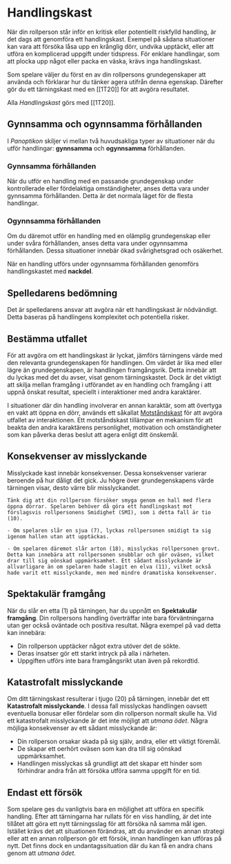 # Handlingskast

När din rollperson står inför en kritisk eller potentiellt riskfylld handling, är det dags att genomföra ett handlingskast. Exempel på sådana situationer kan vara att försöka låsa upp en krånglig dörr, undvika upptäckt, eller att utföra en komplicerad uppgift under tidspress. För enklare handlingar, som att plocka upp något eller packa en väska, krävs inga handlingskast.

Som spelare väljer du först en av din rollpersons grundegenskaper att använda och förklarar hur du tänker agera utifrån denna egenskap. Därefter gör du ett tärningskast med en [[1T20]] för att avgöra resultatet.

Alla *Handlingskast* görs med [[1T20]].

## Gynnsamma och ogynnsamma förhållanden

I *Panoptikon* skiljer vi mellan två huvudsakliga typer av situationer när du utför handlingar: **gynnsamma** och **ogynnsamma** förhållanden.

### Gynnsamma förhållanden

När du utför en handling med en passande grundegenskap under kontrollerade eller fördelaktiga omständigheter, anses detta vara under gynnsamma förhållanden. Detta är det normala läget för de flesta handlingar.

### Ogynnsamma förhållanden

Om du däremot utför en handling med en olämplig grundegenskap eller under svåra förhållanden, anses detta vara under ogynnsamma förhållanden. Dessa situationer innebär ökad svårighetsgrad och osäkerhet.

När en handling utförs under ogynnsamma förhållanden genomförs handlingskastet med **nackdel**.

## Spelledarens bedömning

Det är spelledarens ansvar att avgöra när ett handlingskast är nödvändigt. Detta baseras på handlingens komplexitet och potentiella risker.

## Bestämma utfallet

För att avgöra om ett handlingskast är lyckat, jämförs tärningens värde med den relevanta grundegenskapen för handlingen. Om värdet är lika med eller lägre än grundegenskapen, är handlingen framgångsrik. Detta innebär att du lyckas med det du avser, visat genom tärningskastet. Dock är det viktigt att skilja mellan framgång i utförandet av en handling och framgång i att uppnå önskat resultat, speciellt i interaktioner med andra karaktärer.

I situationer där din handling involverar en annan karaktär, som att övertyga en vakt att öppna en dörr, används ett såkallat [Motståndskast](resistance-roll.md) för att avgöra utfallet av interaktionen. Ett motståndskast tillämpar en mekanism för att beakta den andra karaktärens personlighet, motivation och omständigheter som kan påverka deras beslut att agera enligt ditt önskemål.

## Konsekvenser av misslyckande

Misslyckade kast innebär konsekvenser. Dessa konsekvenser varierar beroende på hur dåligt det gick. Ju högre över grundegenskapens värde tärningen visar, desto värre blir misslyckandet.

```admonish example title="Exempel"
Tänk dig att din rollperson försöker smyga genom en hall med flera öppna dörrar. Spelaren behöver då göra ett handlingskast mot förslagsvis rollpersonens Smidighet (SMI), som i detta fall är tio (10). 

- Om spelaren slår en sjua (7), lyckas rollpersonen smidigt ta sig igenom hallen utan att upptäckas.

- Om spelaren däremot slår arton (18), misslyckas rollpersonen grovt. Detta kan innebära att rollpersonen snubblar och gör oväsen, vilket drar till sig oönskad uppmärksamhet. Ett sådant misslyckande är allvarligare än om spelaren hade slagit en elva (11), vilket också hade varit ett misslyckande, men med mindre dramatiska konsekvenser.
```

## Spektakulär framgång

När du slår en etta (1) på tärningen, har du uppnått en **Spektakulär framgång**. Din rollpersons handling överträffar inte bara förväntningarna utan ger också oväntade och positiva resultat. Några exempel på vad detta kan innebära:

- Din rollperson upptäcker något extra utöver det de sökte.
- Deras insatser gör ett starkt intryck på alla i närheten.
- Uppgiften utförs inte bara framgångsrikt utan även på rekordtid.

## Katastrofalt misslyckande

Om ditt tärningskast resulterar i tjugo (20) på tärningen, innebär det ett **Katastrofalt misslyckande**. I dessa fall misslyckas handlingen oavsett eventuella bonusar eller fördelar som din rollperson normalt skulle ha. Vid ett katastrofalt misslyckande är det inte möjligt att *utmana ödet*. Några möjliga konsekvenser av ett sådant misslyckande är:

- Din rollperson orsakar skada på sig själv, andra, eller ett viktigt föremål.
- De skapar ett oerhört oväsen som kan dra till sig oönskad uppmärksamhet.
- Handlingen misslyckas så grundligt att det skapar ett hinder som förhindrar andra från att försöka utföra samma uppgift för en tid.

## Endast ett försök

Som spelare ges du vanligtvis bara en möjlighet att utföra en specifik handling. Efter att tärningarna har rullats för en viss handling, är det inte tillåtet att göra ett nytt tärningsslag för att försöka nå samma mål igen. Istället krävs det att situationen förändras, att du använder en annan strategi eller att en annan rollperson gör ett försök, innan handlingen kan utföras på nytt. Det finns dock en undantagssituation där du kan få en andra chans genom att *utmana ödet*.
